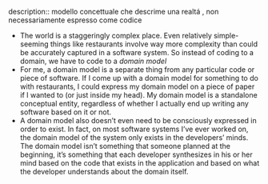 description:: modello concettuale che descrime una realtá , non necessariamente espresso come codice

- The world is a staggeringly complex place. Even relatively simple-seeming things like restaurants involve way more complexity than could be accurately captured in a software system. So instead of coding to a domain, we have to code to a *domain model*
- For me, a domain model is a separate thing from any particular code or piece of software. If I come up with a domain model for something to do with restaurants, I could express my domain model on a piece of paper if I wanted to (or just inside my head). My domain model is a standalone conceptual entity, regardless of whether I actually end up writing any software based on it or not.
- A domain model also doesn’t even need to be consciously expressed in order to exist. In fact, on most software systems I’ve ever worked on, the domain model of the system only exists in the developers’ minds. The domain model isn’t something that someone planned at the beginning, it’s something that each developer synthesizes in his or her mind based on the code that exists in the application and based on what the developer understands about the domain itself.